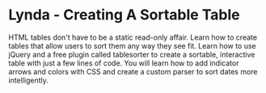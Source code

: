 # Lynda - Creating A Sortable Table

HTML tables don't have to be a static read-only affair. Learn how to create tables that allow users to sort them any way they see fit. Learn how to use jQuery and a free plugin called tablesorter to create a sortable, interactive table with just a few lines of code. You will learn how to add indicator arrows and colors with CSS and create a custom parser to sort dates more intelligently.
